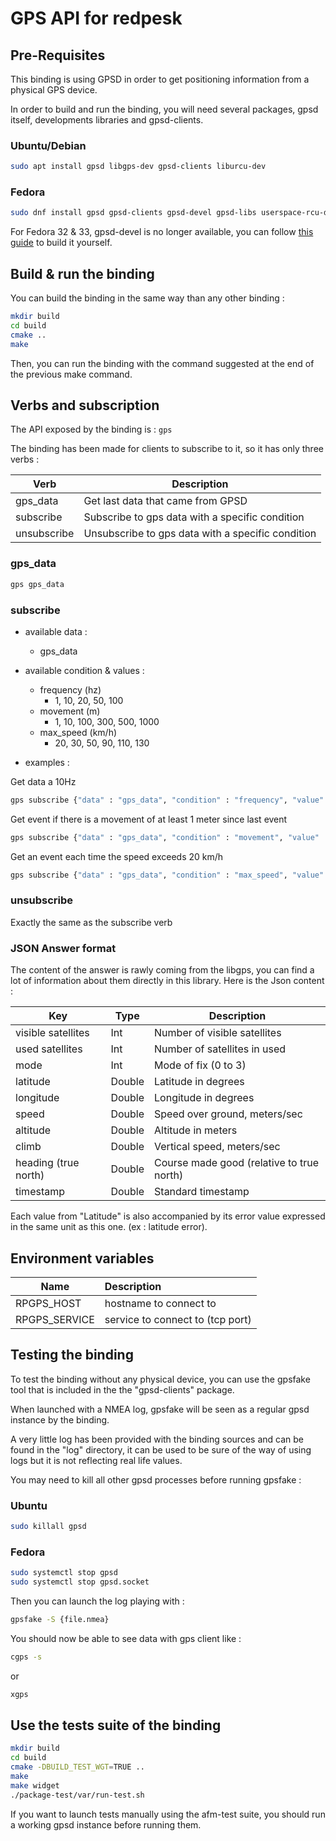 # GPS API for redpesk

## Pre-Requisites
This binding is using GPSD in order to get positioning information from a physical GPS device.

In order to build and run the binding, you will need several packages, gpsd itself, developments libraries and gpsd-clients.

### Ubuntu/Debian
```bash
sudo apt install gpsd libgps-dev gpsd-clients liburcu-dev
```

### Fedora
```bash
sudo dnf install gpsd gpsd-clients gpsd-devel gpsd-libs userspace-rcu-devel
```

For Fedora 32 & 33, gpsd-devel is no longer available, you can follow [this guide](https://gpsd.gitlab.io/gpsd/installation.html#_special_notes_for_fedora_derivatives) to build it yourself.

## Build & run the binding

You can build the binding in the same way than any other binding :
```bash
mkdir build
cd build
cmake ..
make
```

Then, you can run the binding with the command suggested at the end of the previous make command.

## Verbs and subscription

The API exposed by the binding is : ```gps```

The binding has been made for clients to subscribe to it, so it has only three verbs :

| Verb          | Description                                       |
|---------------|---------------------------------------------------|
| gps_data      | Get last data that came from GPSD                 |
| subscribe     | Subscribe to gps data with a specific condition   |
| unsubscribe   | Unsubscribe to gps data with a specific condition |

### gps_data

```bash
gps gps_data
```

### subscribe

- available data :
    - gps_data

- available condition & values :
    - frequency (hz)
        * 1, 10, 20, 50, 100
    - movement (m)
        * 1, 10, 100, 300, 500, 1000
    - max_speed (km/h)
        * 20, 30, 50, 90, 110, 130

- examples :

Get data a 10Hz
```bash
gps subscribe {"data" : "gps_data", "condition" : "frequency", "value" : 10}
```

Get event if there is a movement of at least 1 meter since last event
```bash
gps subscribe {"data" : "gps_data", "condition" : "movement", "value" : 1}
```

Get an event each time the speed exceeds 20 km/h
```bash
gps subscribe {"data" : "gps_data", "condition" : "max_speed", "value" : 20}
```

### unsubscribe

Exactly the same as the subscribe verb

### JSON Answer format

The content of the answer is rawly coming from the libgps, you can find a lot of information about them directly in this library.
Here is the Json content :

| Key                   | Type		| Description                                           |
|-----------------------|-----------|-------------------------------------------------------|
| visible satellites    | Int       | Number of visible satellites							|
| used satellites       | Int       | Number of satellites in used                          |
| mode                  | Int       | Mode of fix (0 to 3) 									|
| latitude              | Double    | Latitude in degrees									|
| longitude             | Double    | Longitude in degrees									|
| speed                 | Double    | Speed over ground, meters/sec 						|
| altitude              | Double    | Altitude in meters 									|
| climb                 | Double    | Vertical speed, meters/sec 							|
| heading (true north)  | Double    | Course made good (relative to true north) 			|
| timestamp             | Double    | Standard timestamp 									|

Each value from "Latitude" is also accompanied by its error value expressed in the same unit as this one. (ex : latitude error).

## Environment variables

| Name              | Description                      |
|-------------------|:---------------------------------|
| RPGPS\_HOST       | hostname to connect to           |
| RPGPS\_SERVICE    | service to connect to (tcp port) |


## Testing the binding

To test the binding without any physical device, you can use the gpsfake tool that is included in the the "gpsd-clients" package.

When launched with a NMEA log, gpsfake will be seen as a regular gpsd instance by the binding.

A very little log has been provided with the binding sources and can be found in the "log" directory, it can be used to be sure of the way of using logs but it is not reflecting real life values.

You may need to kill all other gpsd processes before running gpsfake :
### Ubuntu
```bash
sudo killall gpsd
```
### Fedora
```bash
sudo systemctl stop gpsd
sudo systemctl stop gpsd.socket
```

Then you can launch the log playing with :
```bash
gpsfake -S {file.nmea}
```

You should now be able to see data with gps client like :
```bash
cgps -s
```
or
```bash
xgps
```

## Use the tests suite of the binding

```bash
mkdir build
cd build
cmake -DBUILD_TEST_WGT=TRUE ..
make
make widget
./package-test/var/run-test.sh
```

If you want to launch tests manually using the afm-test suite, you should run a working gpsd instance before running them.


